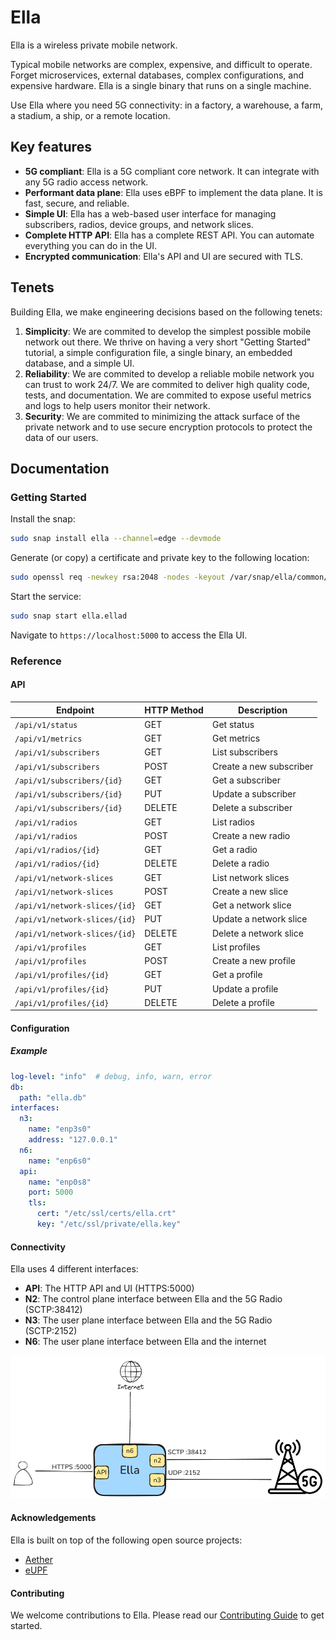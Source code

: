 # Ella

Ella is a wireless private mobile network.

Typical mobile networks are complex, expensive, and difficult to operate. Forget microservices, external databases, complex configurations, and expensive hardware. Ella is a single binary that runs on a single machine.

Use Ella where you need 5G connectivity: in a factory, a warehouse, a farm, a stadium, a ship, or a remote location.

## Key features

* **5G compliant**: Ella is a 5G compliant core network. It can integrate with any 5G radio access network.
* **Performant data plane**: Ella uses eBPF to implement the data plane. It is fast, secure, and reliable.
* **Simple UI**: Ella has a web-based user interface for managing subscribers, radios, device groups, and network slices.
* **Complete HTTP API**: Ella has a complete REST API. You can automate everything you can do in the UI.
* **Encrypted communication**: Ella's API and UI are secured with TLS.

## Tenets

Building Ella, we make engineering decisions based on the following tenets:
1. **Simplicity**: We are commited to develop the simplest possible mobile network out there. We thrive on having a very short "Getting Started" tutorial, a simple configuration file, a single binary, an embedded database, and a simple UI.
2. **Reliability**: We are commited to develop a reliable mobile network you can trust to work 24/7. We are commited to deliver high quality code, tests, and documentation. We are commited to expose useful metrics and logs to help users monitor their network.
3. **Security**: We are commited to minimizing the attack surface of the private network and to use secure encryption protocols to protect the data of our users.

## Documentation

### Getting Started

Install the snap:

```bash
sudo snap install ella --channel=edge --devmode
```

Generate (or copy) a certificate and private key to the following location:
```bash
sudo openssl req -newkey rsa:2048 -nodes -keyout /var/snap/ella/common/key.pem -x509 -days 1 -out /var/snap/ella/common/cert.pem -subj "/CN=example.com"
```

Start the service:
```bash
sudo snap start ella.ellad
```

Navigate to `https://localhost:5000` to access the Ella UI.

### Reference

#### API

| Endpoint                      | HTTP Method | Description             |
| ----------------------------- | ----------- | ----------------------- |
| `/api/v1/status`              | GET         | Get status              |
| `/api/v1/metrics`             | GET         | Get metrics             |
| `/api/v1/subscribers`         | GET         | List subscribers        |
| `/api/v1/subscribers`         | POST        | Create a new subscriber |
| `/api/v1/subscribers/{id}`    | GET         | Get a subscriber        |
| `/api/v1/subscribers/{id}`    | PUT         | Update a subscriber     |
| `/api/v1/subscribers/{id}`    | DELETE      | Delete a subscriber     |
| `/api/v1/radios`              | GET         | List radios             |
| `/api/v1/radios`              | POST        | Create a new radio      |
| `/api/v1/radios/{id}`         | GET         | Get a radio             |
| `/api/v1/radios/{id}`         | DELETE      | Delete a radio          |
| `/api/v1/network-slices`      | GET         | List network slices     |
| `/api/v1/network-slices`      | POST        | Create a new slice      |
| `/api/v1/network-slices/{id}` | GET         | Get a network slice     |
| `/api/v1/network-slices/{id}` | PUT         | Update a network slice  |
| `/api/v1/network-slices/{id}` | DELETE      | Delete a network slice  |
| `/api/v1/profiles`            | GET         | List profiles           |
| `/api/v1/profiles`            | POST        | Create a new profile    |
| `/api/v1/profiles/{id}`       | GET         | Get a profile           |
| `/api/v1/profiles/{id}`       | PUT         | Update a profile        |
| `/api/v1/profiles/{id}`       | DELETE      | Delete a profile        |


#### Configuration

##### Example

```yaml
log-level: "info"  # debug, info, warn, error
db:
  path: "ella.db"
interfaces: 
  n3: 
    name: "enp3s0"
    address: "127.0.0.1"
  n6:
    name: "enp6s0"
  api:
    name: "enp0s8"
    port: 5000
    tls:
      cert: "/etc/ssl/certs/ella.crt"
      key: "/etc/ssl/private/ella.key"
```

#### Connectivity

Ella uses 4 different interfaces:

- **API**: The HTTP API and UI (HTTPS:5000)
- **N2**: The control plane interface between Ella and the 5G Radio (SCTP:38412)
- **N3**: The user plane interface between Ella and the 5G Radio (SCTP:2152)
- **N6**: The user plane interface between Ella and the internet

![alt text](connectivity.png)

#### Acknowledgements

Ella is built on top of the following open source projects:
- [Aether](https://aetherproject.org/)
- [eUPF](https://github.com/edgecomllc/eupf)

#### Contributing

We welcome contributions to Ella. Please read our [Contributing Guide](CONTRIBUTING.md) to get started.
